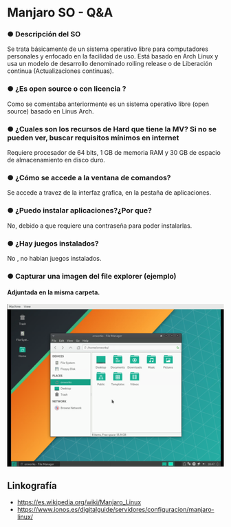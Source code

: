 # Manjaro SO - Q&A
### ● Descripción del SO 
Se trata básicamente de un sistema operativo libre para computadores personales y enfocado en la facilidad de uso. Está basado en Arch Linux y usa un modelo de desarrollo denominado rolling release o de Liberación continua (Actualizaciones continuas).
### ● ¿Es open source o con licencia ?
Como se comentaba anteriormente es un sistema operativo libre (open source) basado en Linus Arch. 
### ● ¿Cuales son los recursos de Hard que tiene la MV? Si no se pueden ver, buscar requisitos mínimos en internet
Requiere procesador de 64 bits, 1 GB de memoria RAM y 30 GB de espacio de almacenamiento en disco duro.
### ● ¿Cómo se accede a la ventana de comandos?
Se accede a travez de la interfaz grafica, en la pestaña de aplicaciones.
### ● ¿Puedo instalar aplicaciones?¿Por que?
No, debido a que requiere una contraseña para poder instalarlas.
### ● ¿Hay juegos instalados? 
No , no habian juegos instalados.
### ● Capturar una imagen del file explorer (ejemplo)
#### Adjuntada en la misma carpeta. 
![Image text](https://github.com/jpereyradh/Mochila_1022C1PT/blob/Arredondo_Diego/Segunda%20Entrega/Clase%2010-%20Sistemas%20Operativos/Alumnos/Diego_Arredondo_Clase_10_SO/File_explorer_Manjaro.png)


## Linkografía 
* https://es.wikipedia.org/wiki/Manjaro_Linux
* https://www.ionos.es/digitalguide/servidores/configuracion/manjaro-linux/
